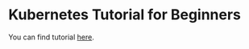 # Kubernetes Tutorial for Beginners

You can find tutorial [here](https://www.youtube.com/playlist?list=PLiMWaCMwGJXnHmccp2xlBENZ1xr4FpjXF).
